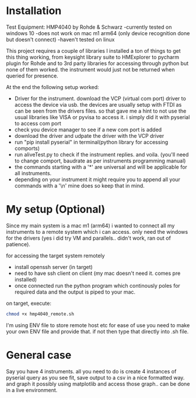 # Installation 

Test Equipment: HMP4040 by Rohde & Schwarz
-currently tested on windows 10
-does not work on mac m1 arm64 (only device recognition done but doesn't connect)
-haven't tested on linux

This project requires a couple of libraries
I installed a ton of things to get this thing working, from keysight library suite to HMExplorer to pycharm plugin for Rohde and to 3rd party libraries for accessing through python but none of them worked. the instrument would just not be returned when queried for presence. 

At the end the following setup worked:

- Driver for the instrument. download the VCP (virtual com port) driver to access the device via usb. the devices are usually setup with FTDI as can be seen from the drivers files. so that gave me a hint to not use the usual libraries like VISA or pyvisa to access it. i simply did it with pyserial to access com port
- check you device manager to see if a new com port is added 
- download the driver and udpate the driver with the VCP driver
- run "pip install pyserial" in terminal(python library for accessing comports) 
- run aliveTest.py to check if the instrument replies. and voila. (you'll need to change comport, baudrate as per instruments programming manual)
- the commands starting with a '*' are universal and will be applicable for all instruments. 
- depending on your instrument it might require you to append all your commands with a '\n' mine does so keep that in mind. 

# My setup (Optional)
Since my main system is a mac m1 (arm64) i wanted to connect all my instruments to a remote system which i can access. only need the windows for the drivers (yes i did try VM and parallels.. didn't work, ran out of patience). 

for accessing the target system remotely 
- install openssh server (in target)
- need to have ssh client on client (my mac doesn't need it. comes pre installed)
- once connected run the python program which continously poles for required data and the output is piped to your mac. 

on target, execute:
```bash
chmod +x hmp4040_remote.sh
```
I'm using ENV file to store remote host etc for ease of use you need to make your own ENV file and provide that. if not then type that directly into .sh file. 

# General case
Say you have 4 instruments. all you need to do is create 4 instances of pyserial query as you see fit, save output to a csv in a nice formatted way. and graph it possibly using matplotlib and access those graph.. can be done in a live environment. 
